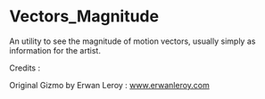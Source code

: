 # Vectors_Magnitude

An utility to see the magnitude of motion vectors, usually simply as information for the artist.

Credits :

Original Gizmo by Erwan Leroy :
www.erwanleroy.com